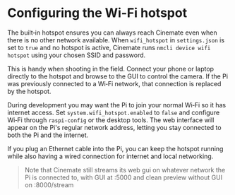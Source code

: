 # Configuring the Wi-Fi hotspot
The built‑in hotspot ensures you can always reach Cinemate even when there is no other network available. When `wifi_hotspot` in `settings.json` is set to `true` and no hotspot is active, Cinemate runs `nmcli device wifi hotspot` using your chosen SSID and password.

This is handy when shooting in the field. Connect your phone or laptop directly to the hotspot and browse to the GUI to control the camera. If the Pi was previously connected to a Wi‑Fi network, that connection is replaced by the hotspot.

During development you may want the Pi to join your normal Wi‑Fi so it has internet access. Set `system.wifi_hotspot.enabled` to `false` and configure Wi‑Fi through `raspi-config` or the desktop tools. The web interface will appear on the Pi's regular network address, letting you stay connected to both the Pi and the internet.

If you plug an Ethernet cable into the Pi, you can keep the hotspot running while also having a wired connection for internet and local networking.

>Note that Cinemate still streams its web gui on whatever network the Pi is connected to, with GUI at <ip-address>:5000 and clean preview without GUI on <ip-address>:8000/stream
